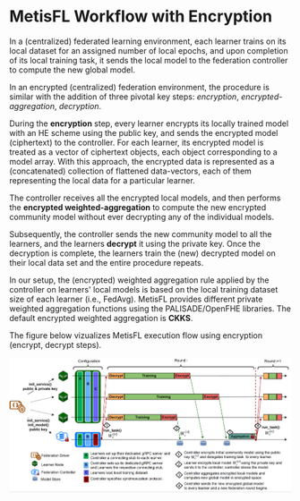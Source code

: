 MetisFL Workflow with Encryption
=============================

In a (centralized) federated learning environment, each learner trains on its local dataset for an assigned number of local epochs, and upon completion of its local training task, it sends the local model to the federation controller to compute the new global model. 

In an encrypted (centralized) federation environment, the procedure is similar with the addition of three pivotal key steps: *encryption*, *encrypted-aggregation*, *decryption*. 

During the **encryption** step, every learner encrypts its locally trained model with an HE scheme using the public key, and sends the encrypted model (ciphertext) to the controller. For each learner, its encrypted model is treated as a vector of ciphertext objects, each object corresponding to a model array. With this approach, the encrypted data is represented as a (concatenated) collection of flattened data-vectors, each of them representing the local data for a particular learner. 

The controller receives all the encrypted local models, and then performs the **encrypted weighted-aggregation** to compute the new encrypted community model without ever decrypting any of the individual models. 

Subsequently, the controller sends the new community model to all the learners, and the learners **decrypt** it using the private key. Once the decryption is complete, the learners train the (new) decrypted model on their local data set and the entire procedure repeats. 

In our setup, the (encrypted) weighted aggregation rule applied by the controller on learners' local models is based on the local training dataset size of each learner (i.e., FedAvg). MetisFL provides different private weighted aggregation functions using the PALISADE/OpenFHE libraries. The default encrypted weighted aggregation is **CKKS**. 

The figure below vizualizes MetisFL execution flow using encryption (encrypt, decrypt steps).

<div align="center">
 <img 
    src="../img/MetisFL-ExecutionFlow-WithEncryption.png" width="700px", alt="Execution Flow with FHE.">
</div>
